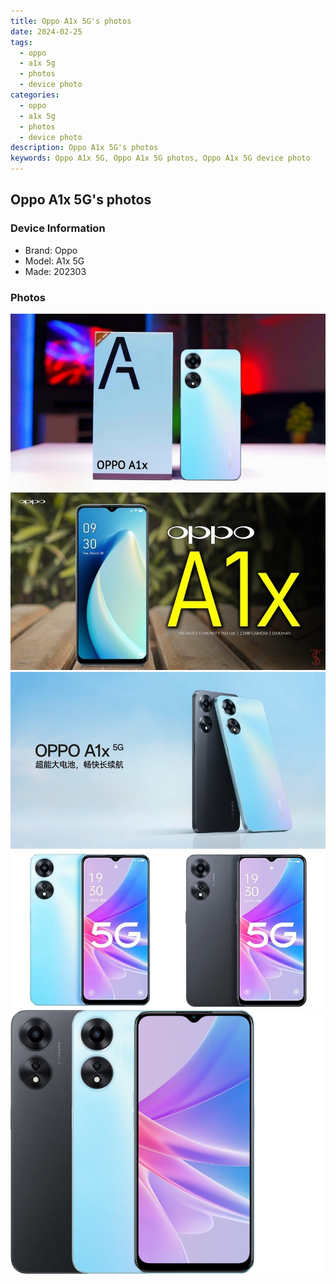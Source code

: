 ```yaml
---
title: Oppo A1x 5G's photos
date: 2024-02-25
tags: 
  - oppo
  - a1x 5g
  - photos
  - device photo
categories: 
  - oppo
  - a1x 5g
  - photos
  - device photo
description: Oppo A1x 5G's photos
keywords: Oppo A1x 5G, Oppo A1x 5G photos, Oppo A1x 5G device photo
---
```


## Oppo A1x 5G's photos

### Device Information

- Brand: Oppo
- Model: A1x 5G
- Made: 202303

### Photos

![/images/best-assets/devices/oppo/oppo-a1x-5g/1.jpg](/images/best-assets/devices/oppo/oppo-a1x-5g/1.jpg)
![/images/best-assets/devices/oppo/oppo-a1x-5g/2.jpg](/images/best-assets/devices/oppo/oppo-a1x-5g/2.jpg)
![/images/best-assets/devices/oppo/oppo-a1x-5g/3.jpg](/images/best-assets/devices/oppo/oppo-a1x-5g/3.jpg)
![/images/best-assets/devices/oppo/oppo-a1x-5g/4.jpg](/images/best-assets/devices/oppo/oppo-a1x-5g/4.jpg)
![/images/best-assets/devices/oppo/oppo-a1x-5g/5.jpg](/images/best-assets/devices/oppo/oppo-a1x-5g/5.jpg)
